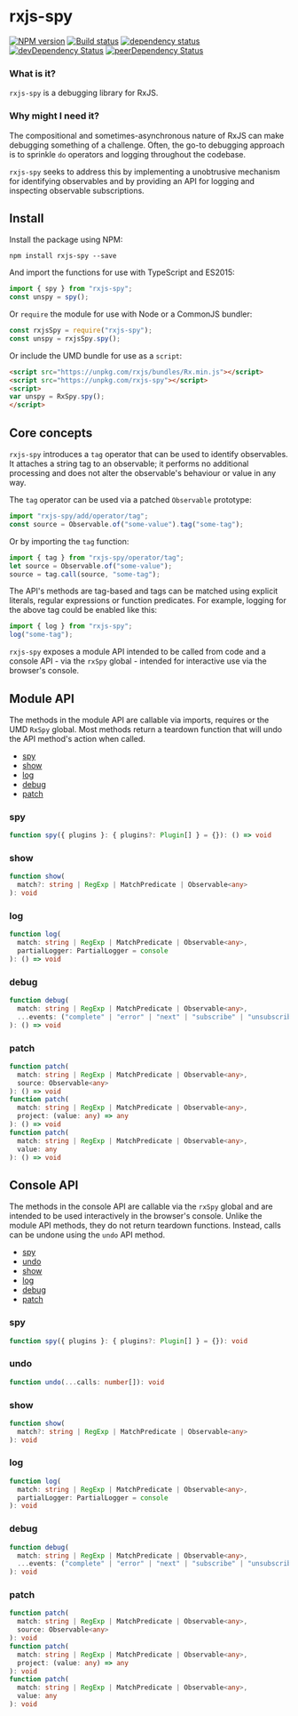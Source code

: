 # rxjs-spy

[![NPM version](https://img.shields.io/npm/v/rxjs-spy.svg)](https://www.npmjs.com/package/rxjs-spy)
[![Build status](https://img.shields.io/travis/cartant/rxjs-spy.svg)](http://travis-ci.org/cartant/rxjs-spy)
[![dependency status](https://img.shields.io/david/cartant/rxjs-spy.svg)](https://david-dm.org/cartant/rxjs-spy)
[![devDependency Status](https://img.shields.io/david/dev/cartant/rxjs-spy.svg)](https://david-dm.org/cartant/rxjs-spy#info=devDependencies)
[![peerDependency Status](https://img.shields.io/david/peer/cartant/rxjs-spy.svg)](https://david-dm.org/cartant/rxjs-spy#info=peerDependencies)

### What is it?

`rxjs-spy` is a debugging library for RxJS.

### Why might I need it?

The compositional and sometimes-asynchronous nature of RxJS can make debugging something of a challenge. Often, the go-to debugging approach is to sprinkle `do` operators and logging throughout the codebase.

`rxjs-spy` seeks to address this by implementing a unobtrusive mechanism for identifying observables and by providing an API for logging and inspecting observable subscriptions.

## Install

Install the package using NPM:

```
npm install rxjs-spy --save
```

And import the functions for use with TypeScript and ES2015:

```js
import { spy } from "rxjs-spy";
const unspy = spy();
```

Or `require` the module for use with Node or a CommonJS bundler:

```js
const rxjsSpy = require("rxjs-spy");
const unspy = rxjsSpy.spy();
```

Or include the UMD bundle for use as a `script`:

```html
<script src="https://unpkg.com/rxjs/bundles/Rx.min.js"></script>
<script src="https://unpkg.com/rxjs-spy"></script>
<script>
var unspy = RxSpy.spy();
</script>
```

## Core concepts

`rxjs-spy` introduces a `tag` operator that can be used to identify observables. It attaches a string tag to an observable; it performs no additional processing and does not alter the observable's behaviour or value in any way.

The `tag` operator can be used via a patched `Observable` prototype:

```js
import "rxjs-spy/add/operator/tag";
const source = Observable.of("some-value").tag("some-tag");
```

Or by importing the `tag` function:

```js
import { tag } from "rxjs-spy/operator/tag";
let source = Observable.of("some-value");
source = tag.call(source, "some-tag");
```

The API's methods are tag-based and tags can be matched using explicit literals, regular expressions or function predicates. For example, logging for the above tag could be enabled like this:

```js
import { log } from "rxjs-spy";
log("some-tag");
```

`rxjs-spy` exposes a module API intended to be called from code and a console API - via the `rxSpy` global - intended for interactive use via the browser's console.

## Module API

The methods in the module API are callable via imports, requires or the UMD `RxSpy` global. Most methods return a teardown function that will undo the API method's action when called.

* [spy](#module-spy)
* [show](#module-show)
* [log](#module-log)
* [debug](#module-debug)
* [patch](#module-patch)

<a name="module-spy"></a>

### spy

```ts
function spy({ plugins }: { plugins?: Plugin[] } = {}): () => void
```

<a name="module-show"></a>

### show

```ts
function show(
  match?: string | RegExp | MatchPredicate | Observable<any>
): void
```

<a name="module-log"></a>

### log

```ts
function log(
  match: string | RegExp | MatchPredicate | Observable<any>,
  partialLogger: PartialLogger = console
): () => void
```

<a name="module-debug"></a>

### debug

```ts
function debug(
  match: string | RegExp | MatchPredicate | Observable<any>,
  ...events: ("complete" | "error" | "next" | "subscribe" | "unsubscribe")[]
): () => void
```

<a name="module-patch"></a>

### patch

```ts
function patch(
  match: string | RegExp | MatchPredicate | Observable<any>,
  source: Observable<any>
): () => void
function patch(
  match: string | RegExp | MatchPredicate | Observable<any>,
  project: (value: any) => any
): () => void
function patch(
  match: string | RegExp | MatchPredicate | Observable<any>,
  value: any
): () => void
```

## Console API

The methods in the console API are callable via the `rxSpy` global and are intended to be used interactively in the browser's console. Unlike the module API methods, they do not return teardown functions. Instead, calls can be undone using the `undo` API method.

* [spy](#console-spy)
* [undo](#console-undo)
* [show](#console-show)
* [log](#console-log)
* [debug](#console-debug)
* [patch](#console-patch)

<a name="console-spy"></a>

### spy

```ts
function spy({ plugins }: { plugins?: Plugin[] } = {}): void
```

<a name="console-undo"></a>

### undo

```ts
function undo(...calls: number[]): void
```

<a name="console-show"></a>

### show

```ts
function show(
  match?: string | RegExp | MatchPredicate | Observable<any>
): void
```

<a name="console-log"></a>

### log

```ts
function log(
  match: string | RegExp | MatchPredicate | Observable<any>,
  partialLogger: PartialLogger = console
): void
```

<a name="console-debug"></a>

### debug

```ts
function debug(
  match: string | RegExp | MatchPredicate | Observable<any>,
  ...events: ("complete" | "error" | "next" | "subscribe" | "unsubscribe")[]
): void
```

<a name="console-patch"></a>

### patch

```ts
function patch(
  match: string | RegExp | MatchPredicate | Observable<any>,
  source: Observable<any>
): void
function patch(
  match: string | RegExp | MatchPredicate | Observable<any>,
  project: (value: any) => any
): void
function patch(
  match: string | RegExp | MatchPredicate | Observable<any>,
  value: any
): void
```